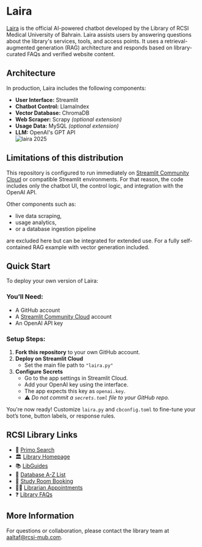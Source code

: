 # Laira  
[Laira](https://www.rcsi.com/bahrain/library) is the official AI-powered chatbot developed by the Library of RCSI Medical University of Bahrain. Laira assists users by answering questions about the library's services, tools, and access points. It uses a retrieval-augmented generation (RAG) architecture and responds based on library-curated FAQs and verified website content.

## Architecture

In production, Laira includes the following components:
- **User Interface:** Streamlit  
- **Chatbot Control:** LlamaIndex  
- **Vector Database:** ChromaDB  
- **Web Scraper:** Scrapy *(optional extension)*  
- **Usage Data:** MySQL *(optional extension)*  
- **LLM:** OpenAI's GPT API  
![laira 2025](./app/static/laira_icon.png)

## Limitations of this distribution

This repository is configured to run immediately on [Streamlit Community Cloud](https://streamlit.io/cloud) or compatible Streamlit environments. For that reason, the code includes only the chatbot UI, the control logic, and integration with the OpenAI API. 

Other components such as:
- live data scraping,
- usage analytics,
- or a database ingestion pipeline

are excluded here but can be integrated for extended use. For a fully self-contained RAG example with vector generation included.

## Quick Start

To deploy your own version of Laira:

### You’ll Need:
- A GitHub account  
- A [Streamlit Community Cloud](https://streamlit.io/cloud) account  
- An OpenAI API key  

### Setup Steps:

1. **Fork this repository** to your own GitHub account.  
2. **Deploy on Streamlit Cloud**  
   - Set the main file path to `"laira.py"`  
3. **Configure Secrets**
   - Go to the app settings in Streamlit Cloud.
   - Add your OpenAI key using the interface.  
   - The app expects this key as `openai.key`.  
   - ⚠️ *Do not commit a `secrets.toml` file to your GitHub repo.*

You're now ready! Customize `laira.py` and `cbconfig.toml` to fine-tune your bot’s tone, button labels, or response rules.

## RCSI Library Links

- 🔎 [Primo Search](https://rcsibahrain.primo.exlibrisgroup.com/discovery/search?vid=973RCSIB_INST:RCSIB&lang=en)  
- 🏛 [Library Homepage](https://www.rcsi.com/bahrain/library)  
- 📚 [LibGuides](https://library.rcsi-mub.com/library/library-guides)  
- 📂 [Database A-Z List](https://library.rcsi-mub.com/az/databases)  
- 📅 [Study Room Booking](https://lrcroombookings.rcsi-mub.com/)  
- 👩‍🏫 [Librarian Appointments](https://lrcroombookings.rcsi-mub.com/appointments/)  
- ❓ [Library FAQs](https://libchat.rcsi-mub.com/)  

## More Information

For questions or collaboration, please contact the library team at [aaltaf@rcsi-mub.com](mailto:aaltaf@rcsi-mub.com).